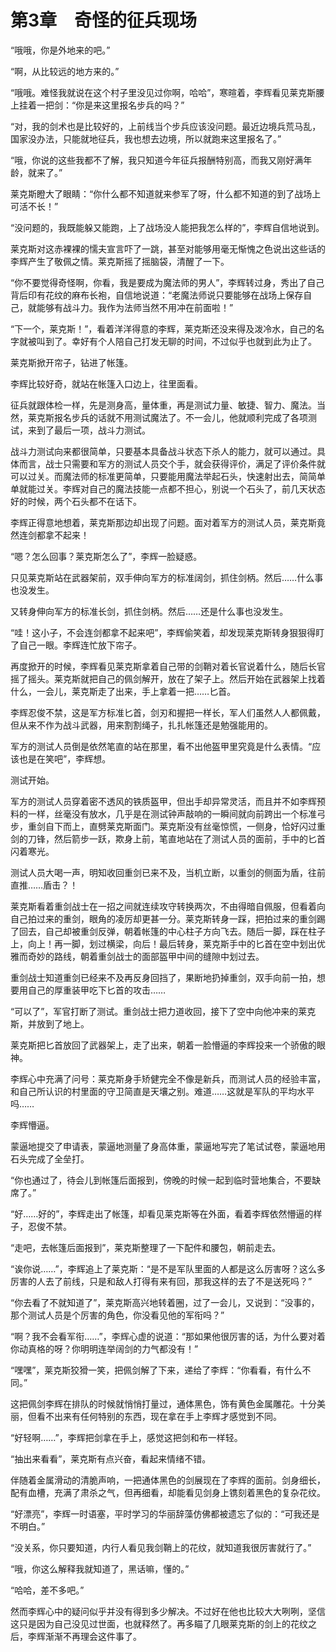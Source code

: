 # 第3章　奇怪的征兵现场

“哦哦，你是外地来的吧。”

“啊，从比较远的地方来的。”

“哦哦。难怪我就说在这个村子里没见过你啊，哈哈”，寒暄着，李辉看见莱克斯腰上挂着一把剑：“你是来这里报名步兵的吗？”

“对，我的剑术也是比较好的，上前线当个步兵应该没问题。最近边境兵荒马乱，国家没办法，只能就地征兵，我也想去边境，所以就跑来这里报名了。”

“哦，你说的这些我都不了解，我只知道今年征兵报酬特别高，而我又刚好满年龄，就来了。”

莱克斯瞪大了眼睛：“你什么都不知道就来参军了呀，什么都不知道的到了战场上可活不长！”

“没问题的，我既能躲又能跑，上了战场没人能把我怎么样的”，李辉自信地说到。

莱克斯对这赤裸裸的懦夫宣言吓了一跳，甚至对能够用毫无惭愧之色说出这些话的李辉产生了敬佩之情。莱克斯摇了摇脑袋，清醒了一下。

“你不要觉得奇怪啊，你看，我是要成为魔法师的男人”，李辉转过身，秀出了自己背后印有花纹的麻布长袍，自信地说道：“老魔法师说只要能够在战场上保存自己，就能够有战斗力。我作为法师当然不用冲在前面啦！”

“下一个，莱克斯！”，看着洋洋得意的李辉，莱克斯还没来得及泼冷水，自己的名字就被叫到了。幸好有个人陪自己打发无聊的时间，不过似乎也就到此为止了。

莱克斯掀开帘子，钻进了帐篷。

李辉比较好奇，就站在帐篷入口边上，往里面看。

征兵就跟体检一样，先是测身高，量体重，再是测试力量、敏捷、智力、魔法。当然，莱克斯报名步兵的话就不用测试魔法了。不一会儿，他就顺利完成了各项测试，来到了最后一项，战斗力测试。

战斗力测试向来都很简单，只要基本具备战斗状态下杀人的能力，就可以通过。具体而言，战士只需要和军方的测试人员交个手，就会获得评价，满足了评价条件就可以过关。而魔法师的标准更简单，只要能用魔法举起石头，快速射出去，简简单单就能过关。李辉对自己的魔法技能一点都不担心，别说一个石头了，前几天状态好的时候，两个石头都不在话下。

李辉正得意地想着，莱克斯那边却出现了问题。面对着军方的测试人员，莱克斯竟然连剑都拿不起来！

“嗯？怎么回事？莱克斯怎么了”，李辉一脸疑惑。

只见莱克斯站在武器架前，双手伸向军方的标准阔剑，抓住剑柄。然后……什么事也没发生。

又转身伸向军方的标准长剑，抓住剑柄。然后……还是什么事也没发生。

“哇！这小子，不会连剑都拿不起来吧”，李辉偷笑着，却发现莱克斯转身狠狠得盯了自己一眼。李辉连忙放下帘子。

再度掀开的时候，李辉看见莱克斯拿着自己带的剑鞘对着长官说着什么，随后长官摇了摇头。莱克斯就把自己的佩剑解开，放在了架子上。然后开始在武器架上找着什么，一会儿，莱克斯走了出来，手上拿着一把……匕首。

李辉忍俊不禁，这是军方标准匕首，剑刃和握把一样长，军人们虽然人人都佩戴，但从来不作为战斗武器，用来割割绳子，扎扎帐篷还是勉强能用的。

军方的测试人员倒是依然笔直的站在那里，看不出他盔甲里究竟是什么表情。“应该也是在笑吧”，李辉想。

测试开始。

军方的测试人员穿着密不透风的铁质盔甲，但出手却异常灵活，而且并不如李辉预料的一样，丝毫没有放水，几乎是在测试钟声敲响的一瞬间就向前跨出一个标准弓步，重剑自下而上，直劈莱克斯面门。莱克斯没有丝毫惊慌，一侧身，恰好闪过重剑的刀锋，然后箭步一跃，欺身上前，笔直地站在了测试人员的面前，手中的匕首闪着寒光。

测试人员大喝一声，明知收回重剑已来不及，当机立断，以重剑的侧面为盾，往前直推……盾击？！

莱克斯看着重剑战士在一招之间就连续攻守转换两次，不由得暗自佩服，但看着向自己拍过来的重剑，眼角的凌厉却更甚一分。莱克斯转身一踩，把拍过来的重剑踢了回去，自己却被重剑反弹，朝着帐篷的中心柱子方向飞去。随后一脚，踩在柱子上，向上！再一脚，划过横梁，向后！最后转身，莱克斯手中的匕首在空中划出优雅而奇妙的路线，朝着重剑战士的面部盔甲中间的缝隙中划过去。

重剑战士知道重剑已经来不及再反身回挡了，果断地扔掉重剑，双手向前一拍，想要用自己的厚重装甲吃下匕首的攻击……

“可以了”，军官打断了测试。重剑战士把力道收回，接下了空中向他冲来的莱克斯，并放到了地上。

莱克斯把匕首放回了武器架上，走了出来，朝着一脸懵逼的李辉投来一个骄傲的眼神。

李辉心中充满了问号：莱克斯身手矫健完全不像是新兵，而测试人员的经验丰富，和自己所认识的村里面的守卫简直是天壤之别。难道……这就是军队的平均水平吗……

李辉懵逼。

蒙逼地提交了申请表，蒙逼地测量了身高体重，蒙逼地写完了笔试试卷，蒙逼地用石头完成了全垒打。

“你也通过了，待会儿到帐篷后面报到，傍晚的时候一起到临时营地集合，不要缺席了。”

“好……好的”，李辉走出了帐篷，却看见莱克斯等在外面，看着李辉依然懵逼的样子，忍俊不禁。

“走吧，去帐篷后面报到”，莱克斯整理了一下配件和腰包，朝前走去。

“诶你说……”，李辉追上了莱克斯：“是不是军队里面的人都是这么厉害呀？这么多厉害的人去了前线，只是和敌人打得有来有回，那我这样的去了不是送死吗？”

“你去看了不就知道了”，莱克斯高兴地转着圈，过了一会儿，又说到：“没事的，那个测试人员是个厉害的角色，你没看见他的军衔吗？”

“啊？我不会看军衔……”，李辉心虚的说道：“那如果他很厉害的话，为什么要对着你动真格的呀？你明明连举阔剑的力气都没有！”

“嘿嘿”，莱克斯狡猾一笑，把佩剑解了下来，递给了李辉：“你看看，有什么不同。”

这把佩剑李辉在排队的时候就悄悄打量过，通体黑色，饰有黄色金属雕花。十分美丽，但看不出来有任何特别的东西，现在拿在手上李辉才感觉到不同。

“好轻啊……”，李辉把剑拿在手上，感觉这把剑和布一样轻。

“抽出来看看”，莱克斯有点兴奋，看起来情绪不错。

伴随着金属滑动的清脆声响，一把通体黑色的剑展现在了李辉的面前。剑身细长，配有血槽，充满了肃杀之气，但再细看，却能看见剑身上镌刻着黑色的复杂花纹。

“好漂亮”，李辉一时语塞，平时学习的华丽辞藻仿佛都被遗忘了似的：“可我还是不明白。”

“没关系，你只要知道，内行人看见我剑鞘上的花纹，就知道我很厉害就行了。”

“哦，你这么解释我就知道了，黑话嘛，懂的。”

“哈哈，差不多吧。”

然而李辉心中的疑问似乎并没有得到多少解决。不过好在他也比较大大咧咧，坚信这只是因为自己没见过世面，也就释然了。再多瞄了几眼莱克斯的剑上的花纹之后，李辉渐渐不再理会这件事了。


